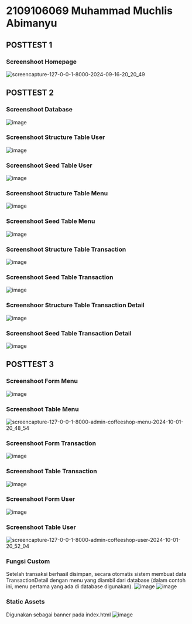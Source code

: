 # 2109106069 Muhammad Muchlis Abimanyu 

## POSTTEST 1
### Screenshoot Homepage
![screencapture-127-0-0-1-8000-2024-09-16-20_20_49](https://github.com/user-attachments/assets/9e6508d8-15ef-407d-934c-2cba183651da)

## POSTTEST 2
### Screenshoot Database
![image](https://github.com/user-attachments/assets/974c3a4d-c79d-4d87-b822-cae92a2b6db0)
### Screenshoot Structure Table User
![image](https://github.com/user-attachments/assets/54c0c534-260b-46b9-a1bb-29ce531956c0)
### Screenshoot Seed Table User
![image](https://github.com/user-attachments/assets/bb3807fd-b800-4d92-b375-8c95684d6deb)
### Screenshoot Structure Table Menu
![image](https://github.com/user-attachments/assets/d06c4300-3904-4bca-ae75-6c9555a2c4ce)
### Screenshoot Seed Table Menu
![image](https://github.com/user-attachments/assets/ea630b6c-6f64-4cdb-b562-df090de37055)
### Screenshoot Structure Table Transaction
![image](https://github.com/user-attachments/assets/5cce52d1-680a-4142-8c93-9e371af3fe0d)
### Screenshoot Seed Table Transaction
![image](https://github.com/user-attachments/assets/dd87a09f-a3b9-4909-b337-4c980cd1a708)
### Screenshoor Structure Table Transaction Detail
![image](https://github.com/user-attachments/assets/80d71894-089d-4be3-ab5c-1776f203dcd6)
### Screenshoot Seed Table Transaction Detail
![image](https://github.com/user-attachments/assets/769e1ca1-690c-4dec-a970-b9b19abed422)

## POSTTEST 3
### Screenshoot Form Menu
![image](https://github.com/user-attachments/assets/12ac0c41-50c4-47a2-bf25-64af31553b75)
### Screenshoot Table Menu
![screencapture-127-0-0-1-8000-admin-coffeeshop-menu-2024-10-01-20_48_54](https://github.com/user-attachments/assets/b30864d2-f575-4cdb-b3de-a95af25d879b)
### Screenshoot Form Transaction
![image](https://github.com/user-attachments/assets/6c1c051f-7ad6-4ccd-8b14-b651c6dde0ad)
### Screenshoot Table Transaction
![image](https://github.com/user-attachments/assets/0d7b6cb7-12a1-46c3-82fa-3ac1d6a1992f)
### Screenshoot Form User
![image](https://github.com/user-attachments/assets/aefb3678-529f-43ea-91b0-844c2cd287bc)
### Screenshoot Table User
![screencapture-127-0-0-1-8000-admin-coffeeshop-user-2024-10-01-20_52_04](https://github.com/user-attachments/assets/96a1ec1b-c023-48ed-af6f-d83a78eaaaae)
### Fungsi Custom
Setelah transaksi berhasil disimpan, secara otomatis sistem membuat data TransactionDetail dengan menu yang diambil dari database (dalam contoh ini, menu pertama yang ada di database digunakan).
![image](https://github.com/user-attachments/assets/6469d1a1-469f-4a11-8337-7a083105c6c6)
![image](https://github.com/user-attachments/assets/20d34b77-f85a-4685-993d-66caea44445e)
### Static Assets
Digunakan sebagai banner pada index.html
![image](https://github.com/user-attachments/assets/b30df038-07f5-4b7e-88b2-6c7b4c37e61b)







